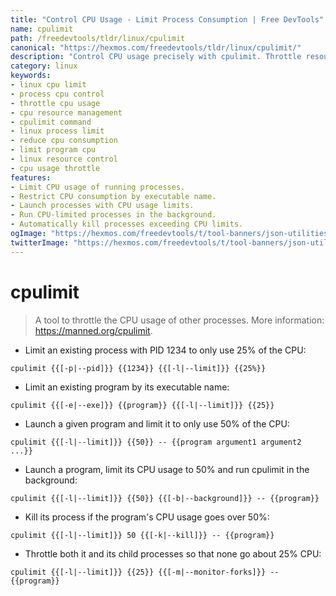 ```yaml
---
title: "Control CPU Usage - Limit Process Consumption | Free DevTools"
name: cpulimit
path: /freedevtools/tldr/linux/cpulimit
canonical: "https://hexmos.com/freedevtools/tldr/linux/cpulimit/"
description: "Control CPU usage precisely with cpulimit. Throttle resource consumption & prevent process hogging with this command line tool. Free online tool, no registration required."
category: linux
keywords:
- linux cpu limit
- process cpu control
- throttle cpu usage
- cpu resource management
- cpulimit command
- linux process limit
- reduce cpu consumption
- limit program cpu
- linux resource control
- cpu usage throttle
features:
- Limit CPU usage of running processes.
- Restrict CPU consumption by executable name.
- Launch processes with CPU usage limits.
- Run CPU-limited processes in the background.
- Automatically kill processes exceeding CPU limits.
ogImage: "https://hexmos.com/freedevtools/t/tool-banners/json-utilities-banner.png"
twitterImage: "https://hexmos.com/freedevtools/t/tool-banners/json-utilities-banner.png"
---
```


# cpulimit

> A tool to throttle the CPU usage of other processes.
> More information: <https://manned.org/cpulimit>.

- Limit an existing process with PID 1234 to only use 25% of the CPU:

`cpulimit {{[-p|--pid]}} {{1234}} {{[-l|--limit]}} {{25%}}`

- Limit an existing program by its executable name:

`cpulimit {{[-e|--exe]}} {{program}} {{[-l|--limit]}} {{25}}`

- Launch a given program and limit it to only use 50% of the CPU:

`cpulimit {{[-l|--limit]}} {{50}} -- {{program argument1 argument2 ...}}`

- Launch a program, limit its CPU usage to 50% and run cpulimit in the background:

`cpulimit {{[-l|--limit]}} {{50}} {{[-b|--background]}} -- {{program}}`

- Kill its process if the program's CPU usage goes over 50%:

`cpulimit {{[-l|--limit]}} 50 {{[-k|--kill]}} -- {{program}}`

- Throttle both it and its child processes so that none go about 25% CPU:

`cpulimit {{[-l|--limit]}} {{25}} {{[-m|--monitor-forks]}} -- {{program}}`
